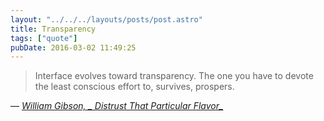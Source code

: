 ```yaml
---
layout: "../../../layouts/posts/post.astro"
title: Transparency
tags: ["quote"]
pubDate: 2016-03-02 11:49:25
---
```


> Interface evolves toward transparency. The one you have to devote the least conscious effort to, survives, prospers.

— <cite>[William Gibson, _ Distrust That Particular Flavor_](http://www.goodreads.com/book/show/11890817-distrust-that-particular-flavor)</cite>
